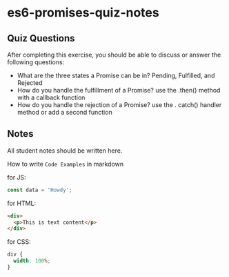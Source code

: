 # es6-promises-quiz-notes

## Quiz Questions

After completing this exercise, you should be able to discuss or answer the following questions:

- What are the three states a Promise can be in?
  Pending, Fulfilled, and Rejected
- How do you handle the fulfillment of a Promise?
  use the .then() method with a callback function
- How do you handle the rejection of a Promise?
  use the . catch() handler method or add a second function

## Notes

All student notes should be written here.

How to write `Code Examples` in markdown

for JS:

```javascript
const data = 'Howdy';
```

for HTML:

```html
<div>
  <p>This is text content</p>
</div>
```

for CSS:

```css
div {
  width: 100%;
}
```
